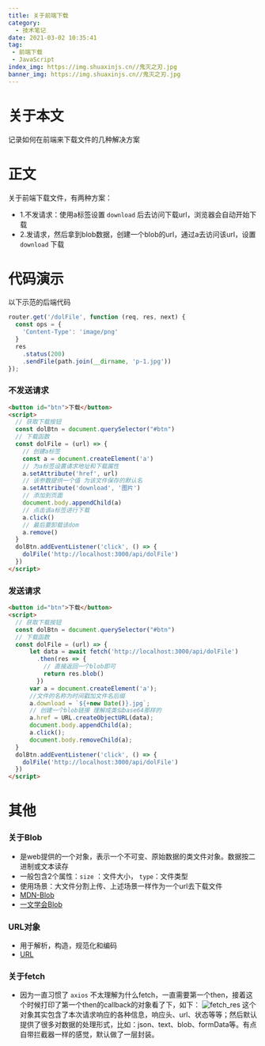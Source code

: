 ```yaml
---
title: 关于前端下载
category:
  - 技术笔记
date: 2021-03-02 10:35:41
tag:
 - 前端下载
 - JavaScript
index_img: https://img.shuaxinjs.cn//鬼灭之刃.jpg
banner_img: https://img.shuaxinjs.cn//鬼灭之刃.jpg
---
```


# 关于本文
记录如何在前端来下载文件的几种解决方案

# 正文
关于前端下载文件，有两种方案：
- 1.不发请求：使用a标签设置 `download` 后去访问下载url，浏览器会自动开始下载
- 2.发请求，然后拿到blob数据，创建一个blob的url，通过a去访问该url，设置 `download` 下载

# 代码演示
以下示范的后端代码
```js
router.get('/dolFile', function (req, res, next) {
  const ops = {
    'Content-Type': 'image/png'
  }
  res
    .status(200)
    .sendFile(path.join(__dirname, 'p-1.jpg'))
});
```

### 不发送请求
```html
<button id="btn">下载</button>
<script>
  // 获取下载按钮
  const dolBtn = document.querySelector("#btn")
  // 下载函数
  const dolFile = (url) => {
    // 创建a标签
    const a = document.createElement('a')
    // 为a标签设置请求地址和下载属性
    a.setAttribute('href', url)
    // 该参数提供一个值 为该文件保存的默认名
    a.setAttribute('download', '图片')
    // 添加到页面
    document.body.appendChild(a)
    // 点击该a标签进行下载
    a.click()
    // 最后要卸载该dom
    a.remove()
  }
  dolBtn.addEventListener('click', () => {
    dolFile('http://localhost:3000/api/dolFile')
  })
</script>
```

### 发送请求
```html
<button id="btn">下载</button>
<script>
  // 获取下载按钮
  const dolBtn = document.querySelector("#btn")
  // 下载函数
  const dolFile = (url) => {
      let data = await fetch('http://localhost:3000/api/dolFile')
        .then(res => {
          // 直接返回一个blob即可
          return res.blob()
        })
      var a = document.createElement('a');
      //文件的名称为时间戳加文件名后缀
      a.download = `${+new Date()}.jpg`;
      // 创建一个blob链接 理解成类似base64那样的
      a.href = URL.createObjectURL(data);
      document.body.appendChild(a);
      a.click();
      document.body.removeChild(a);
  }
  dolBtn.addEventListener('click', () => {
    dolFile('http://localhost:3000/api/dolFile')
  })
</script>
```

# 其他
### 关于Blob
- 是web提供的一个对象，表示一个不可变、原始数据的类文件对象。数据按二进制或文本读存
- 一般包含2个属性：`size` ：文件大小， `type`：文件类型
- 使用场景：大文件分割上传、上述场景一样作为一个url去下载文件
- [MDN-Blob](https://developer.mozilla.org/zh-CN/docs/Web/API/Blob)
- [一文学会Blob](https://xie.infoq.cn/article/9974df9a229e5c28679c77773)

### URL对象
- 用于解析，构造，规范化和编码
- [URL](https://developer.mozilla.org/zh-CN/docs/Web/API/URL)

### 关于fetch
- 因为一直习惯了 `axios` 不太理解为什么fetch，一直需要第一个then，接着这个时候打印了第一个then的callback的对象看了下，如下：
![fetch_res](https://img.shuaxinjs.cn//fetch_res.png)
这个对象其实包含了本次请求响应的各种信息，响应头、url、状态等等；然后默认提供了很多对数据的处理形式，比如：json、text、blob、formData等。有点自带拦截器一样的感觉，默认做了一层封装。

